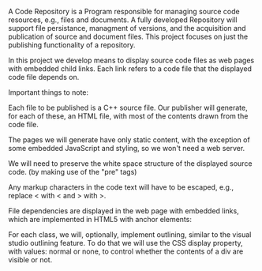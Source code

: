 A Code Repository is a Program responsible for managing source code resources, e.g., files and documents. A fully developed Repository will support file persistance, managment of versions, and the acquisition and publication of source and document files. This project focuses on just the publishing functionality of a repository.

In this project we develop means to display source code files as web pages with embedded child links. Each link refers to a code file that the displayed code file depends on.

Important things to note: 

Each file to be published is a C++ source file. Our publisher will generate, for each of these, an HTML file, with most of the contents drawn from the code file.

The pages we will generate have only static content, with the exception of some embedded JavaScript and styling, so we won't need a web server.

We will need to preserve the white space structure of the displayed source code. (by making use of the "pre" tags)

Any markup characters in the code text will have to be escaped, e.g., replace < with &lt; and > with &gt;.

File dependencies are displayed in the web page with embedded links, which are implemented in HTML5 with anchor elements:
<!-- <a href="[url of referenced html page]">source code file name</a> -->

For each class, we will, optionally, implement outlining, similar to the visual studio outlining feature. To do that we will use the CSS display property, with values: normal or none, to control whether the contents of a div are visible or not.